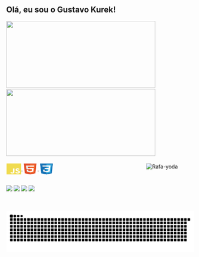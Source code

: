 ## Olá, eu sou o Gustavo Kurek!

 <div>
  <a href="https://github.com/Gustavokurek">
  <img height="180em" width="400"src="https://github-readme-stats.vercel.app/api?username=Gustavokurek&show_icons=true&theme=dracula&include_all_commits=true&count_private=true"/>
  <img height="180em" width="400" src="https://github-readme-stats.vercel.app/api/top-langs/?username=Gustavokurek&layout=compact&langs_count=7&theme=dracula"/>
</div>
<div style="display: inline_block"><br>
  <img align="center" alt="Rafa-Js" height="30" width="40" src="https://raw.githubusercontent.com/devicons/devicon/master/icons/javascript/javascript-plain.svg"> 
  <img align="center" alt="Rafa-HTML" height="30" width="40" src="https://raw.githubusercontent.com/devicons/devicon/master/icons/html5/html5-original.svg">
  <img align="center" alt="Rafa-CSS" height="30" width="40" src="https://raw.githubusercontent.com/devicons/devicon/master/icons/css3/css3-original.svg">
  <img align="right" alt="Rafa-yoda" height="128" width="128" src="https://media.giphy.com/media/Cmr1OMJ2FN0B2/giphy.gif?cid=ecf05e47t7lete0q2wim2s56p6cy84mqh60fpckrpnccfqhy&rid=giphy.gif&ct=g">
</div>
  
  ##
 
<div> 
 <a href="https://wa.me/qr/S5IQVRNM4OEGP1" target="_blank"><img src="https://img.shields.io/badge/WhatsApp-25D366?style=for-the-badge&logo=whatsapp&logoColor=white" target="_blank"></a>
  <a href="https://www.instagram.com/gustaksz/" target="_blank"><img src="https://img.shields.io/badge/-Instagram-%23E4405F?style=for-the-badge&logo=instagram&logoColor=white" target="_blank"></a>
  <a href = "mailto:gustavokureksz@gmail.com"><img src="https://img.shields.io/badge/-Gmail-%23333?style=for-the-badge&logo=gmail&logoColor=white" target="_blank"></a>
  <a href="https://www.linkedin.com/in/gustavo-kurek-a9b10a214/" target="_blank"><img src="https://img.shields.io/badge/-LinkedIn-%230077B5?style=for-the-badge&logo=linkedin&logoColor=white" target="_blank"></a> 
 
  ![Snake animation](https://github.com/Gustavokurek/Gustavokurek/blob/output/github-contribution-grid-snake.svg)
 
</div>

